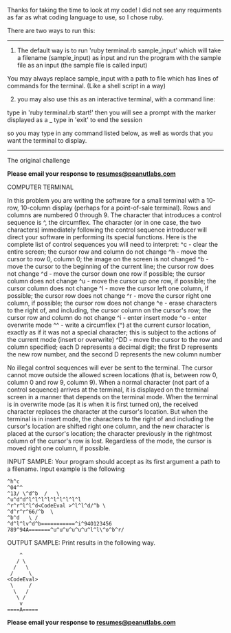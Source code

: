 Thanks for taking the time to look at my code!  I did not see any requirments as far as what coding language to use, so I chose ruby.

There are two ways to run this:
***
1) The default way is to run 'ruby terminal.rb sample_input' which will take a filename (sample_input) as input and run the program with the sample file as an input (the sample file is called input)

You may always replace sample_input with a path to  file which has lines of commands for the terminal. (Like a shell script in a way)


2) you may also use this as an interactive terminal, with a command line:

  type in 'ruby terminal.rb start!'
  then you will see a prompt with the marker displayed as a _
  type in 'exit' to end the session

so you may type in any command listed below, as well as words that you want the terminal to display.


***


The original challenge

**Please email your response to resumes@peanutlabs.com**

COMPUTER TERMINAL

In this problem you are writing the software for a small terminal with a 10-row, 10-column display (perhaps for a point-of-sale terminal). Rows and columns are numbered 0 through 9. The character that introduces a control sequence is ^, the circumflex. The character (or in one case, the two characters) immediately following the control sequence introducer will direct your software in performing its special functions.
Here is the complete list of control sequences you will need to interpret:
^c - clear the entire screen; the cursor row and column do not change
^h - move the cursor to row 0, column 0; the image on the screen is not changed
^b - move the cursor to the beginning of the current line; the cursor row does not change
^d - move the cursor down one row if possible; the cursor column does not change
^u - move the cursor up one row, if possible; the cursor column does not change
^l - move the cursor left one column, if possible; the cursor row does not change
^r - move the cursor right one column, if possible; the cursor row does not change
^e - erase characters to the right of, and including, the cursor column on the cursor's row; the cursor row and column do not change
^i - enter insert mode
^o - enter overwrite mode
^^ - write a circumflex (^) at the current cursor location, exactly as if it was not a special character; this is subject to the actions of the current mode (insert or overwrite)
^DD - move the cursor to the row and column specified; each D represents a decimal digit; the first D represents the new row number, and the second D represents the new column number

No illegal control sequences will ever be sent to the terminal. The cursor cannot move outside the allowed screen locations (that is, between row 0, column 0 and row 9, column 9).
When a normal character (not part of a control sequence) arrives at the terminal, it is displayed on the terminal screen in a manner that depends on the terminal mode. When the terminal is in overwrite mode (as it is when it is first turned on), the received character replaces the character at the cursor's location. But when the terminal is in insert mode, the characters to the right of and including the cursor's location are shifted right one column, and the new character is placed at the cursor's location; the character previously in the rightmost column of the cursor's row is lost.
Regardless of the mode, the cursor is moved right one column, if possible.

INPUT SAMPLE:
Your program should accept as its first argument a path to a filename. Input example is the following
```
^h^c
^04^^
^13/ \^d^b  /   \
^u^d^d^l^l^l^l^l^l^l^l^l
^r^r^l^l^d<CodeEval >^l^l^d/^b \
^d^r^r^66/^b  \
^b^d   \ /
^d^l^lv^d^b===========^i^94O123456
789^94A=======^u^u^u^u^u^u^l^l\^o^b^r/
```

OUTPUT SAMPLE:
Print results in the following way.
```
    ^
   / \
  /   \
 /     \
<CodeEval>
 \     /
  \   /
   \ /
    v
====A=====
```

**Please email your response to resumes@peanutlabs.com**

